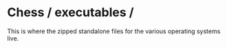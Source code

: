 # Chess / executables /
This is where the zipped standalone files for the various operating systems live.

